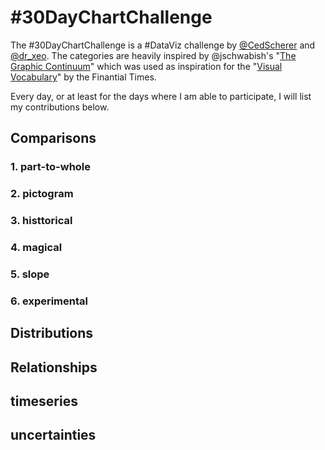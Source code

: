 # #30DayChartChallenge

The #30DayChartChallenge is a #DataViz challenge by [@CedScherer](https://twitter.com/CedScherer) and [@dr_xeo](https://twitter.com/dr_xeo). The categories are heavily inspired by @jschwabish's "[The Graphic Continuum](https://policyviz.com/2014/09/09/graphic-continuum/)" which was used as inspiration for the "[Visual Vocabulary](https://ft-interactive.github.io/visual-vocabulary/)" by the Finantial Times.   

Every day, or at least for the days where I am able to participate, I will list my contributions below. 
 

## Comparisons

### 1. part-to-whole

### 2. pictogram

### 3. histtorical

### 4. magical

### 5. slope

### 6. experimental

## Distributions

## Relationships

## timeseries

## uncertainties
